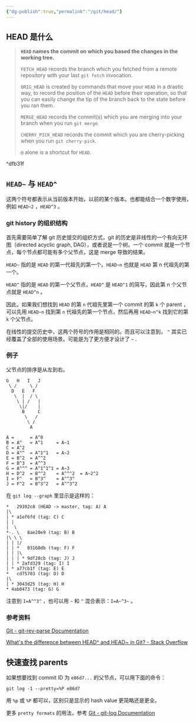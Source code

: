 ```yaml
---
{"dg-publish":true,"permalink":"/git/head/"}
---
```



## HEAD 是什么

> **`HEAD` names the commit on which you based the changes in the working tree.**
> 
> `FETCH_HEAD` records the branch which you fetched from a remote repository with your last `git fetch` invocation.
> 
> `ORIG_HEAD` is created by commands that move your `HEAD` in a drastic way, to record the position of the `HEAD` before their operation, so that you can easily change the tip of the branch back to the state before you ran them.
> 
> `MERGE_HEAD` records the commit(s) which you are merging into your branch when you run `git merge`.
> 
> `CHERRY_PICK_HEAD` records the commit which you are cherry-picking when you run `git cherry-pick`.
> 
> `@` alone is a shortcut for `HEAD`.

^dfb31f

## `HEAD~` 与 `HEAD^`

这两个符号都表示从当前版本开始，以前的某个版本。也都能结合一个数字使用，例如 `HEAD~2` ，`HEAD^3` 。

### git history 的组织结构

首先需要简单了解 git 历史提交的组织方式，git 的历史是非线性的一个有向无环图（directed acyclic graph, DAG），或者说是一个树。一个 commit 就是一个节点，每个节点都可能有多个父节点，这是 merge 导致的结果。

`HEAD~` 指的是 `HEAD` 的第一代祖先的第一个。`HEAD~n` 也就是 `HEAD` 第 n 代祖先的第一个。

`HEAD^` 指的是 `HEAD` 的第一个父节点，`HEAD^` 是 `HEAD^1` 的简写，因此第 n 个父节点就是 `HEAD^n` 。

因此，如果我们想找到 `HEAD` 的第 `n` 代祖先里第一个 commit 的第 `k` 个 parent ，可以先用 `HEAD~n` 找到第 `n` 代祖先的第一个节点，然后再用 `HEAD~n^k` 找到它的第 `k` 个父节点。

在线性的提交历史中，这两个符号的作用是相同的。而且可以注意到， `^` 其实已经覆盖了全部的使用场景。可能是为了更方便才设计了 `~` .

### 例子

父节点的排序是从左到右。

```
G   H   I   J
 \ /     \ /
  D   E   F
   \  |  / \
    \ | /   |
     \|/    |
      B     C
       \   /
        \ /
         A

A =      = A^0
B = A^   = A^1     = A~1
C = A^2
D = A^^  = A^1^1   = A~2
E = B^2  = A^^2
F = B^3  = A^^3
G = A^^^ = A^1^1^1 = A~3
H = D^2  = B^^2    = A^^^2  = A~2^2
I = F^   = B^3^    = A^^3^
J = F^2  = B^3^2   = A^^3^2
```

在 `git log --graph` 里显示是这样的：

```
*   29392c8 (HEAD -> master, tag: A) A
|\
| * a1ef6fd (tag: C) C
| |
|  \
*-. \   8ae20e9 (tag: B) B
|\ \ \
| | |/
| | *   03160db (tag: F) F
| | |\
| | | * 9df28cb (tag: J) J
| | * 2afd329 (tag: I) I
| * a77cb1f (tag: E) E
*   cd75703 (tag: D) D
|\
| * 3043d25 (tag: H) H
* 4ab0473 (tag: G) G
```

注意到 `I=A^^3^` ，也可以用 `~` 和 `^` 混合表示：`I=A~^3~` 。

### 参考资料

[Git - git-rev-parse Documentation](https://git-scm.com/docs/git-rev-parse#_specifying_revisions)

[What's the difference between HEAD^ and HEAD~ in Git? - Stack Overflow](https://stackoverflow.com/a/2222920/19484138)

## 快速查找 parents

如果想要找到 commit ID 为 `e86d7...` 的父节点，可以用下面的命令：

```shell
git log -1 --pretty=%P e86d7
```

用 `%p` 或 `%P` 都可以，区别只是显示的 hash value 更简略还是更全。

更多 `pretty formats` 的用法，参考 [Git - git-log Documentation](https://git-scm.com/docs/git-log#_pretty_formats)